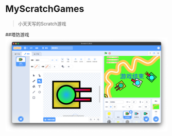# MyScratchGames
>小天天写的Scratch游戏

##塔防游戏
![塔防游戏](https://raw.githubusercontent.com/Titian007/MyScratchGames/main/dest/塔防游戏.png)
